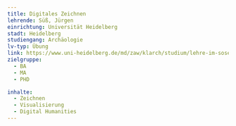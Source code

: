 ```yaml
---
title: Digitales Zeichnen
lehrende: Süß, Jürgen
einrichtung: Universität Heidelberg
stadt: Heidelberg
studiengang: Archäologie
lv-typ: Übung
link: https://www.uni-heidelberg.de/md/zaw/klarch/studium/lehre-im-sose23_aushang.pdf
zielgruppe:
  - BA
  - MA
  - PHD

inhalte:
  - Zeichnen
  - Visualisierung
  - Digital Humanities
---
```

 
